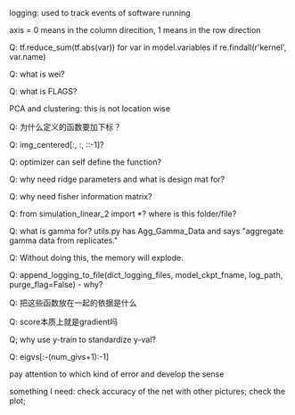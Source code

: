 logging: used to track events of software running

axis = 0 means in the column direcition, 1 means in the row direction

Q: tf.reduce_sum(tf.abs(var)) for var in model.variables if re.findall(r'kernel', var.name)

Q: what is wei?

Q: what is FLAGS?

PCA and clustering: this is not location wise

Q: 为什么定义的函数要加下标？

Q: img_centered[:, :, ::-1]?

Q: optimizer can self define the function?

Q: why need ridge parameters and what is design mat for?

Q: why need fisher information matrix?

Q: from simulation_linear_2 import *? where is this folder/file?

Q: what is gamma for? utils.py has Agg_Gamma_Data and says "aggregate gamma data from replicates."

Q: Without doing this, the memory will explode.

Q: append_logging_to_file(dict_logging_files, model_ckpt_fname, log_path, purge_flag=False) - why?

Q: 把这些函数放在一起的依据是什么

Q: score本质上就是gradient吗

Q; why use y-train to standardize y-val?

Q: eigvs[:-(num_givs+1):-1]

pay attention to which kind of error and develop the sense

something I need: check accuracy of the net with other pictures; check the plot; 
